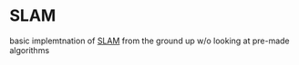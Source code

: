 # SLAM

basic implemtnation of [SLAM](https://en.wikipedia.org/wiki/Simultaneous_localization_and_mapping) from the ground up w/o looking at pre-made algorithms